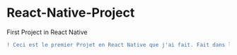 # React-Native-Project
First Project in React Native

```diff
! Ceci est le premier Projet en React Native que j'ai fait. Fait dans le cadre de mes études.
```

